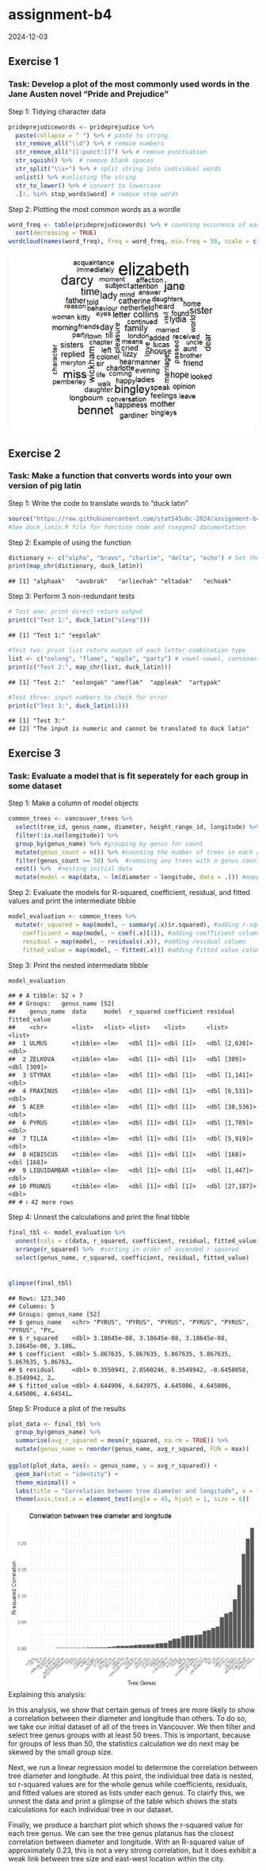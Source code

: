 assignment-b4
================
2024-12-03

## Exercise 1

### Task: Develop a plot of the most commonly used words in the Jane Austen novel “Pride and Prejudice”

Step 1: Tidying character data

``` r
prideprejudicewords <- prideprejudice %>% 
  paste(collapse = " ") %>% # paste to string
  str_remove_all("\\d") %>% # remove numbers 
  str_remove_all("[[:punct:]]") %>% # remove punctuation
  str_squish() %>%  # remove blank spaces
  str_split("\\s+") %>% # split string into individual words
  unlist() %>% #unlisting the string
  str_to_lower() %>% # convert to lowercase
  .[!. %in% stop_words$word] # remove stop words
```

Step 2: Plotting the most common words as a wordle

``` r
word_freq <- table(prideprejudicewords) %>% # counting occurence of each word
  sort(decreasing = TRUE)
wordcloud(names(word_freq), freq = word_freq, min.freq = 50, scale = c(3, 1)) # plotting wordcloud based on frequency
```

![](assignment-b4_files/figure-gfm/unnamed-chunk-2-1.png)<!-- -->

## Exercise 2

### Task: Make a function that converts words into your own version of pig latin

Step 1: Write the code to translate words to “duck latin”

``` r
source("https://raw.githubusercontent.com/stat545ubc-2024/assignment-b4-kjm6/main/R/duck_latin.R")
#See duck_latin.R file for function code and roxygen2 documentation
```

Step 2: Example of using the function

``` r
dictionary <- c("alpha", "bravo", "charlie", "delta", "echo") # Set the list of words to translate
print(map_chr(dictionary, duck_latin))
```

    ## [1] "alphaak"   "avobrak"   "arliechak" "eltadak"   "echoak"

Step 3: Perform 3 non-redundant tests

``` r
# Test one: print direct return output
print(c("Test 1:", duck_latin("sleep")))
```

    ## [1] "Test 1:" "eepslak"

``` r
#Test two: print list return output of each letter combination type
list <- c("oolong", "flame", "apple", "party") # vowel-vowel, consonant-consonant, vowel-consonant, and consonant-vowel
print(c("Test 2:", map_chr(list, duck_latin)))
```

    ## [1] "Test 2:"  "oolongak" "ameflak"  "appleak"  "artypak"

``` r
#Test three: input numbers to check for error
print(c("Test 3:", duck_latin(1)))
```

    ## [1] "Test 3:"                                                    
    ## [2] "The input is numeric and cannot be translated to duck latin"

## Exercise 3

### Task: Evaluate a model that is fit seperately for each group in some dataset

Step 1: Make a column of model objects

``` r
common_trees <- vancouver_trees %>%
  select(tree_id, genus_name, diameter, height_range_id, longitude) %>% #selecting columns that will be used
  filter(!is.na(longitude)) %>% 
  group_by(genus_name) %>% #grouping by genus for count
  mutate(genus_count = n()) %>% #counting the number of trees in each genus
  filter(genus_count >= 50) %>%  #removing any trees with a genus count less than 50
  nest() %>%  #nesting initial data
  mutate(model = map(data, ~ lm(diameter ~ longitude, data = .))) #mapping linear regression model of diameter and longitude
```

Step 2: Evaluate the models for R-squared, coefficient, residual, and
fitted values and print the intermediate tibble

``` r
model_evaluation <- common_trees %>%
  mutate(r_squared = map(model, ~ summary(.x)$r.squared), #adding r-squared column
    coefficient = map(model, ~ coef(.x)[1]), #adding coefficient column
    residual = map(model, ~ residuals(.x)), #adding residual column
    fitted_value = map(model, ~ fitted(.x))) #adding fitted value column
```

Step 3: Print the nested intermediate tibble

``` r
model_evaluation
```

    ## # A tibble: 52 × 7
    ## # Groups:   genus_name [52]
    ##    genus_name  data     model  r_squared coefficient residual       fitted_value
    ##    <chr>       <list>   <list> <list>    <list>      <list>         <list>      
    ##  1 ULMUS       <tibble> <lm>   <dbl [1]> <dbl [1]>   <dbl [2,630]>  <dbl>       
    ##  2 ZELKOVA     <tibble> <lm>   <dbl [1]> <dbl [1]>   <dbl [309]>    <dbl [309]> 
    ##  3 STYRAX      <tibble> <lm>   <dbl [1]> <dbl [1]>   <dbl [1,141]>  <dbl>       
    ##  4 FRAXINUS    <tibble> <lm>   <dbl [1]> <dbl [1]>   <dbl [6,531]>  <dbl>       
    ##  5 ACER        <tibble> <lm>   <dbl [1]> <dbl [1]>   <dbl [30,536]> <dbl>       
    ##  6 PYRUS       <tibble> <lm>   <dbl [1]> <dbl [1]>   <dbl [1,789]>  <dbl>       
    ##  7 TILIA       <tibble> <lm>   <dbl [1]> <dbl [1]>   <dbl [5,919]>  <dbl>       
    ##  8 HIBISCUS    <tibble> <lm>   <dbl [1]> <dbl [1]>   <dbl [168]>    <dbl [168]> 
    ##  9 LIQUIDAMBAR <tibble> <lm>   <dbl [1]> <dbl [1]>   <dbl [1,447]>  <dbl>       
    ## 10 PRUNUS      <tibble> <lm>   <dbl [1]> <dbl [1]>   <dbl [27,187]> <dbl>       
    ## # ℹ 42 more rows

Step 4: Unnest the calculations and print the final tibble

``` r
final_tbl <- model_evaluation %>% 
  unnest(cols = c(data, r_squared, coefficient, residual, fitted_value)) %>% #unnesting columns
  arrange(r_squared) %>%  #sorting in order of ascended r-squared
  select(genus_name, r_squared, coefficient, residual, fitted_value)


glimpse(final_tbl)
```

    ## Rows: 123,340
    ## Columns: 5
    ## Groups: genus_name [52]
    ## $ genus_name   <chr> "PYRUS", "PYRUS", "PYRUS", "PYRUS", "PYRUS", "PYRUS", "PY…
    ## $ r_squared    <dbl> 3.18645e-08, 3.18645e-08, 3.18645e-08, 3.18645e-08, 3.186…
    ## $ coefficient  <dbl> 5.867635, 5.867635, 5.867635, 5.867635, 5.867635, 5.86763…
    ## $ residual     <dbl> 0.3550941, 2.8560246, 0.3549942, -0.6450058, 0.3549942, 2…
    ## $ fitted_value <dbl> 4.644906, 4.643975, 4.645006, 4.645006, 4.645006, 4.64541…

Step 5: Produce a plot of the results

``` r
plot_data <- final_tbl %>%
  group_by(genus_name) %>%
  summarise(avg_r_squared = mean(r_squared, na.rm = TRUE)) %>%
  mutate(genus_name = reorder(genus_name, avg_r_squared, FUN = max))

ggplot(plot_data, aes(x = genus_name, y = avg_r_squared)) +
  geom_bar(stat = "identity") +
  theme_minimal() +
  labs(title = "Correlation between tree diameter and longitude", x = "Tree Genus", y = "R-squared Correlation") +
  theme(axis.text.x = element_text(angle = 45, hjust = 1, size = 6))
```

![](assignment-b4_files/figure-gfm/unnamed-chunk-10-1.png)<!-- -->
Explaining this analysis:

In this analysis, we show that certain genus of trees are more likely to
show a correlation between their diameter and longitude than others. To
do so, we take our initial dataset of all of the trees in Vancouver. We
then filter and select tree genus groups with at least 50 trees. This is
important, because for groups of less than 50, the statistics
calculation we do next may be skewed by the small group size.

Next, we run a linear regression model to determine the correlation
between tree diameter and longitude. At this point, the individual tree
data is nested, so r-squared values are for the whole genus while
coefficients, residuals, and fitted values are stored as lists under
each genus. To clairfy this, we unnest the data and print a glimpse of
the table which shows the stats calculations for each individual tree in
our dataset.

Finally, we produce a barchart plot which shows the r-squared value for
each tree genus. We can see the tree genus platanus has the closest
correlation between diameter and longitude. With an R-squared value of
approximately 0.23, this is not a very strong correlation, but it does
exhibit a weak link between tree size and east-west location within the
city.
